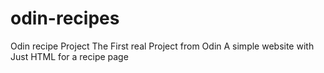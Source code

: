 # odin-recipes

Odin recipe Project
The First real Project from Odin
A simple website with Just HTML for a recipe page
